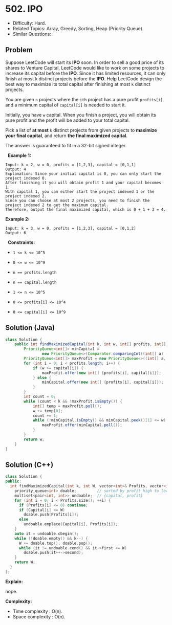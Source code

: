 # 502. IPO

- Difficulty: Hard.
- Related Topics: Array, Greedy, Sorting, Heap (Priority Queue).
- Similar Questions: .

## Problem

Suppose LeetCode will start its **IPO** soon. In order to sell a good price of its shares to Venture Capital, LeetCode would like to work on some projects to increase its capital before the **IPO**. Since it has limited resources, it can only finish at most ```k``` distinct projects before the **IPO**. Help LeetCode design the best way to maximize its total capital after finishing at most ```k``` distinct projects.

You are given ```n``` projects where the ```ith``` project has a pure profit ```profits[i]``` and a minimum capital of ```capital[i]``` is needed to start it.

Initially, you have ```w``` capital. When you finish a project, you will obtain its pure profit and the profit will be added to your total capital.

Pick a list of **at most** ```k``` distinct projects from given projects to **maximize your final capital**, and return **the final maximized capital**.

The answer is guaranteed to fit in a 32-bit signed integer.

 
**Example 1:**

```
Input: k = 2, w = 0, profits = [1,2,3], capital = [0,1,1]
Output: 4
Explanation: Since your initial capital is 0, you can only start the project indexed 0.
After finishing it you will obtain profit 1 and your capital becomes 1.
With capital 1, you can either start the project indexed 1 or the project indexed 2.
Since you can choose at most 2 projects, you need to finish the project indexed 2 to get the maximum capital.
Therefore, output the final maximized capital, which is 0 + 1 + 3 = 4.
```

**Example 2:**

```
Input: k = 3, w = 0, profits = [1,2,3], capital = [0,1,2]
Output: 6
```

 
**Constraints:**


	
- ```1 <= k <= 10^5```
	
- ```0 <= w <= 10^9```
	
- ```n == profits.length```
	
- ```n == capital.length```
	
- ```1 <= n <= 10^5```
	
- ```0 <= profits[i] <= 10^4```
	
- ```0 <= capital[i] <= 10^9```

## Solution (Java)
```java
class Solution {
    public int findMaximizedCapital(int k, int w, int[] profits, int[] capital) {
        PriorityQueue<int[]> minCapital =
                new PriorityQueue<>(Comparator.comparingInt((int[] a) -> a[1]));
        PriorityQueue<int[]> maxProfit = new PriorityQueue<>((int[] a, int[] b) -> b[0] - a[0]);
        for (int i = 0; i < profits.length; i++) {
            if (w >= capital[i]) {
                maxProfit.offer(new int[] {profits[i], capital[i]});
            } else {
                minCapital.offer(new int[] {profits[i], capital[i]});
            }
        }
        int count = 0;
        while (count < k && !maxProfit.isEmpty()) {
            int[] temp = maxProfit.poll();
            w += temp[0];
            count += 1;
            while (!minCapital.isEmpty() && minCapital.peek()[1] <= w) {
                maxProfit.offer(minCapital.poll());
            }
        }
        return w;
    }
}
```

## Solution (C++)

```cpp
class Solution {
public:
  int findMaximizedCapital(int k, int W, vector<int>& Profits, vector<int>& Capital) {    
    priority_queue<int> doable;         // sorted by profit high to low.
    multiset<pair<int, int>> undoable;  // {capital, profit}
    for (int i = 0; i < Profits.size(); ++i) {
      if (Profits[i] <= 0) continue;
      if (Capital[i] <= W) 
        doable.push(Profits[i]);
      else
        undoable.emplace(Capital[i], Profits[i]);
    }
    auto it = undoable.cbegin();
    while (!doable.empty() && k--) {
      W += doable.top(); doable.pop();      
      while (it != undoable.cend() && it->first <= W)
        doable.push(it++->second);      
    }
    return W;
  }
};
```

**Explain:**

nope.

**Complexity:**

* Time complexity : O(n).
* Space complexity : O(n).

